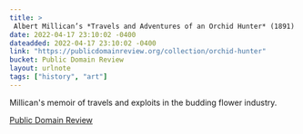 ```yaml
---
title: > 
 Albert Millican’s *Travels and Adventures of an Orchid Hunter* (1891)
date: 2022-04-17 23:10:02 -0400
dateadded: 2022-04-17 23:10:02 -0400
link: "https://publicdomainreview.org/collection/orchid-hunter"
bucket: Public Domain Review
layout: urlnote
tags: ["history", "art"]
--- 
```

Millican's memoir of travels and exploits in the budding flower industry. 
 <!-- end excerpt --> 
<div class='bucket'><a class='internal-link' href='/buckets/public-domain-review'>Public Domain Review</a></div> 
